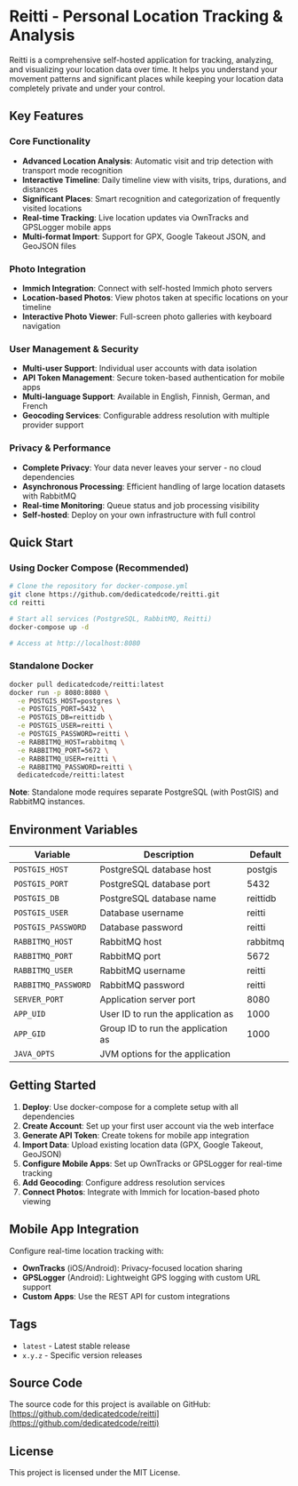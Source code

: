 # Reitti - Personal Location Tracking & Analysis

Reitti is a comprehensive self-hosted application for tracking, analyzing, and visualizing your location data over time. It helps you understand your movement patterns and significant places while keeping your location data completely private and under your control.

## Key Features

### Core Functionality
- **Advanced Location Analysis**: Automatic visit and trip detection with transport mode recognition
- **Interactive Timeline**: Daily timeline view with visits, trips, durations, and distances
- **Significant Places**: Smart recognition and categorization of frequently visited locations
- **Real-time Tracking**: Live location updates via OwnTracks and GPSLogger mobile apps
- **Multi-format Import**: Support for GPX, Google Takeout JSON, and GeoJSON files

### Photo Integration
- **Immich Integration**: Connect with self-hosted Immich photo servers
- **Location-based Photos**: View photos taken at specific locations on your timeline
- **Interactive Photo Viewer**: Full-screen photo galleries with keyboard navigation

### User Management & Security
- **Multi-user Support**: Individual user accounts with data isolation
- **API Token Management**: Secure token-based authentication for mobile apps
- **Multi-language Support**: Available in English, Finnish, German, and French
- **Geocoding Services**: Configurable address resolution with multiple provider support

### Privacy & Performance
- **Complete Privacy**: Your data never leaves your server - no cloud dependencies
- **Asynchronous Processing**: Efficient handling of large location datasets with RabbitMQ
- **Real-time Monitoring**: Queue status and job processing visibility
- **Self-hosted**: Deploy on your own infrastructure with full control

## Quick Start

### Using Docker Compose (Recommended)

```bash
# Clone the repository for docker-compose.yml
git clone https://github.com/dedicatedcode/reitti.git
cd reitti

# Start all services (PostgreSQL, RabbitMQ, Reitti)
docker-compose up -d

# Access at http://localhost:8080
```

### Standalone Docker

```bash
docker pull dedicatedcode/reitti:latest
docker run -p 8080:8080 \
  -e POSTGIS_HOST=postgres \
  -e POSTGIS_PORT=5432 \
  -e POSTGIS_DB=reittidb \
  -e POSTGIS_USER=reitti \
  -e POSTGIS_PASSWORD=reitti \
  -e RABBITMQ_HOST=rabbitmq \
  -e RABBITMQ_PORT=5672 \
  -e RABBITMQ_USER=reitti \
  -e RABBITMQ_PASSWORD=reitti \
  dedicatedcode/reitti:latest
```

**Note**: Standalone mode requires separate PostgreSQL (with PostGIS) and RabbitMQ instances.

## Environment Variables

| Variable | Description | Default |
|----------|-------------|---------|
| `POSTGIS_HOST` | PostgreSQL database host | postgis |
| `POSTGIS_PORT` | PostgreSQL database port | 5432 |
| `POSTGIS_DB` | PostgreSQL database name | reittidb |
| `POSTGIS_USER` | Database username | reitti |
| `POSTGIS_PASSWORD` | Database password | reitti |
| `RABBITMQ_HOST` | RabbitMQ host | rabbitmq |
| `RABBITMQ_PORT` | RabbitMQ port | 5672 |
| `RABBITMQ_USER` | RabbitMQ username | reitti |
| `RABBITMQ_PASSWORD` | RabbitMQ password | reitti |
| `SERVER_PORT` | Application server port | 8080 |
| `APP_UID` | User ID to run the application as | 1000 |
| `APP_GID` | Group ID to run the application as | 1000 |
| `JAVA_OPTS` | JVM options for the application | |

## Getting Started

1. **Deploy**: Use docker-compose for a complete setup with all dependencies
2. **Create Account**: Set up your first user account via the web interface
3. **Generate API Token**: Create tokens for mobile app integration
4. **Import Data**: Upload existing location data (GPX, Google Takeout, GeoJSON)
5. **Configure Mobile Apps**: Set up OwnTracks or GPSLogger for real-time tracking
6. **Add Geocoding**: Configure address resolution services
7. **Connect Photos**: Integrate with Immich for location-based photo viewing

## Mobile App Integration

Configure real-time location tracking with:
- **OwnTracks** (iOS/Android): Privacy-focused location sharing
- **GPSLogger** (Android): Lightweight GPS logging with custom URL support
- **Custom Apps**: Use the REST API for custom integrations

## Tags

- `latest` - Latest stable release
- `x.y.z` - Specific version releases

## Source Code

The source code for this project is available on GitHub: [https://github.com/dedicatedcode/reitti](https://github.com/dedicatedcode/reitti)

## License

This project is licensed under the MIT License.
